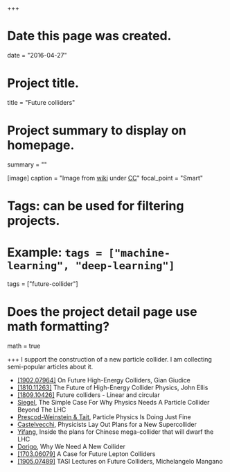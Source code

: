 +++
# Date this page was created.
date = "2016-04-27"

# Project title.
title = "Future colliders"

# Project summary to display on homepage.
summary = ""

[image]
  caption = "Image from [wiki](https://commons.wikimedia.org/wiki/File:FCC_schematic.png) under [CC](https://creativecommons.org/licenses/by-sa/4.0/deed.en)"
  focal_point = "Smart"

# Tags: can be used for filtering projects.
# Example: `tags = ["machine-learning", "deep-learning"]`
tags = ["future-collider"]

# Does the project detail page use math formatting?
math = true

+++
I support the construction of a new particle collider. I am collecting semi-popular articles about it.

* [[1902.07964]](https://arxiv.org/abs/1902.07964) On Future High-Energy Colliders, Gian Giudice
* [[1810.11263]](https://arxiv.org/abs/1810.11263) The Future of High-Energy Collider Physics, John Ellis
* [[1809.10426]](https://arxiv.org/abs/1809.10426) Future colliders - Linear and circular
* [Siegel](https://www.forbes.com/sites/startswithabang/2019/01/29/the-simple-case-for-why-physics-needs-a-particle-collider-beyond-the-lhc/#26b7c4927b43), The Simple Case For Why Physics Needs A Particle Collider Beyond The LHC
* [Prescod-Weinstein & Tait](https://slate.com/technology/2019/01/large-hadron-collider-failure-particle-physics-research.html), Particle Physics Is Doing Just Fine
* [Castelvecchi](https://www.scientificamerican.com/article/physicists-lay-out-plans-for-a-new-supercollider/), Physicists Lay Out Plans for a New Supercollider
* [Yifang](https://www.nature.com/articles/d41586-018-07492-w), Inside the plans for Chinese mega-collider that will dwarf the LHC
* [Dorigo](https://www.science20.com/tommaso_dorigo/why_we_need_a_new_collider-235940), Why We Need A New Collider
* [[1703.06079]](https://arxiv.org/abs/1703.06079) A Case for Future Lepton Colliders
* [[1905.07489]](https://arxiv.org/abs/1905.07489) TASI Lectures on Future Colliders, Michelangelo Mangano
